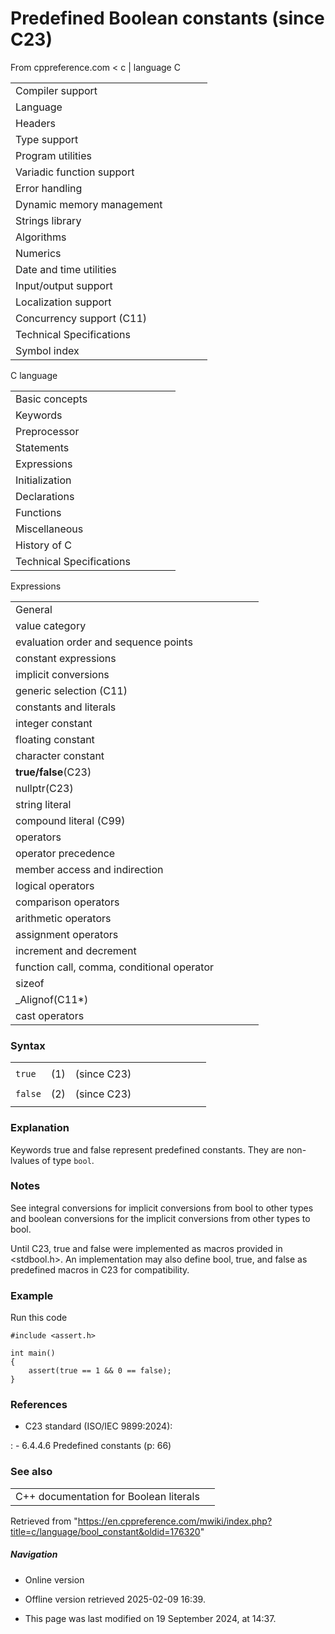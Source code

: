 # Predefined Boolean constants (since C23)

From cppreference.com
< c‎ | language
 C

|  |  |  |  |  |
| --- | --- | --- | --- | --- |
| Compiler support | | | | |
| Language | | | | |
| Headers | | | | |
| Type support | | | | |
| Program utilities | | | | |
| Variadic function support | | | | |
| Error handling | | | | |
| Dynamic memory management | | | | |
| Strings library | | | | |
| Algorithms | | | | |
| Numerics | | | | |
| Date and time utilities | | | | |
| Input/output support | | | | |
| Localization support | | | | |
| Concurrency support (C11) | | | | |
| Technical Specifications | | | | |
| Symbol index | | | | |

 C language

|  |  |  |  |  |
| --- | --- | --- | --- | --- |
| Basic concepts | | | | |
| Keywords | | | | |
| Preprocessor | | | | |
| Statements | | | | |
| Expressions | | | | |
| Initialization | | | | |
| Declarations | | | | |
| Functions | | | | |
| Miscellaneous | | | | |
| History of C | | | | |
| Technical Specifications | | | | |

 Expressions

|  |  |  |  |  |
| --- | --- | --- | --- | --- |
| General | | | | |
| value category | | | | |
| evaluation order and sequence points | | | | |
| constant expressions | | | | |
| implicit conversions | | | | |
| generic selection (C11) | | | | |
| constants and literals | | | | |
| integer constant | | | | |
| floating constant | | | | |
| character constant | | | | |
| ****true/false****(C23) | | | | |
| nullptr(C23) | | | | |
| string literal | | | | |
| compound literal (C99) | | | | |
| operators | | | | |
| operator precedence | | | | |
| member access and indirection | | | | |
| logical operators | | | | |
| comparison operators | | | | |
| arithmetic operators | | | | |
| assignment operators | | | | |
| increment and decrement | | | | |
| function call, comma, conditional operator | | | | |
| sizeof | | | | |
| _Alignof(C11\*) | | | | |
| cast operators | | | | |

### Syntax

|  |  |  |  |  |  |  |  |  |  |
| --- | --- | --- | --- | --- | --- | --- | --- | --- | --- |
|  | | | | | | | | | |
| `true` | (1) | (since C23) |
|  | | | | | | | | | |
| `false` | (2) | (since C23) |
|  | | | | | | | | | |

### Explanation

Keywords true and false represent predefined constants. They are non-lvalues of type `bool`.

### Notes

See integral conversions for implicit conversions from bool to other types and boolean conversions for the implicit conversions from other types to bool.

Until C23, true and false were implemented as macros provided in <stdbool.h>. An implementation may also define bool, true, and false as predefined macros in C23 for compatibility.

### Example

Run this code

```
#include <assert.h>
 
int main()
{
    assert(true == 1 && 0 == false);
}

```

### References

- C23 standard (ISO/IEC 9899:2024):

:   - 6.4.4.6 Predefined constants (p: 66)

### See also

|  |  |
| --- | --- |
| C++ documentation for Boolean literals | |

Retrieved from "<https://en.cppreference.com/mwiki/index.php?title=c/language/bool_constant&oldid=176320>"

##### Navigation

- Online version
- Offline version retrieved 2025-02-09 16:39.

- This page was last modified on 19 September 2024, at 14:37.